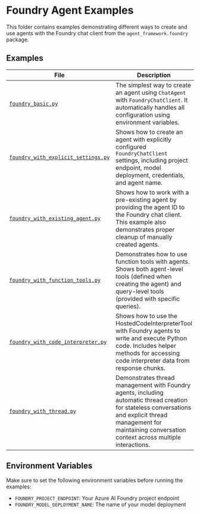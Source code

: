 # Foundry Agent Examples

This folder contains examples demonstrating different ways to create and use agents with the Foundry chat client from the `agent_framework.foundry` package.

## Examples

| File | Description |
|------|-------------|
| [`foundry_basic.py`](foundry_basic.py) | The simplest way to create an agent using `ChatAgent` with `FoundryChatClient`. It automatically handles all configuration using environment variables. |
| [`foundry_with_explicit_settings.py`](foundry_with_explicit_settings.py) | Shows how to create an agent with explicitly configured `FoundryChatClient` settings, including project endpoint, model deployment, credentials, and agent name. |
| [`foundry_with_existing_agent.py`](foundry_with_existing_agent.py) | Shows how to work with a pre-existing agent by providing the agent ID to the Foundry chat client. This example also demonstrates proper cleanup of manually created agents. |
| [`foundry_with_function_tools.py`](foundry_with_function_tools.py) | Demonstrates how to use function tools with agents. Shows both agent-level tools (defined when creating the agent) and query-level tools (provided with specific queries). |
| [`foundry_with_code_interpreter.py`](foundry_with_code_interpreter.py) | Shows how to use the HostedCodeInterpreterTool with Foundry agents to write and execute Python code. Includes helper methods for accessing code interpreter data from response chunks. |
| [`foundry_with_thread.py`](foundry_with_thread.py) | Demonstrates thread management with Foundry agents, including automatic thread creation for stateless conversations and explicit thread management for maintaining conversation context across multiple interactions. |

## Environment Variables

Make sure to set the following environment variables before running the examples:

- `FOUNDRY_PROJECT_ENDPOINT`: Your Azure AI Foundry project endpoint
- `FOUNDRY_MODEL_DEPLOYMENT_NAME`: The name of your model deployment
